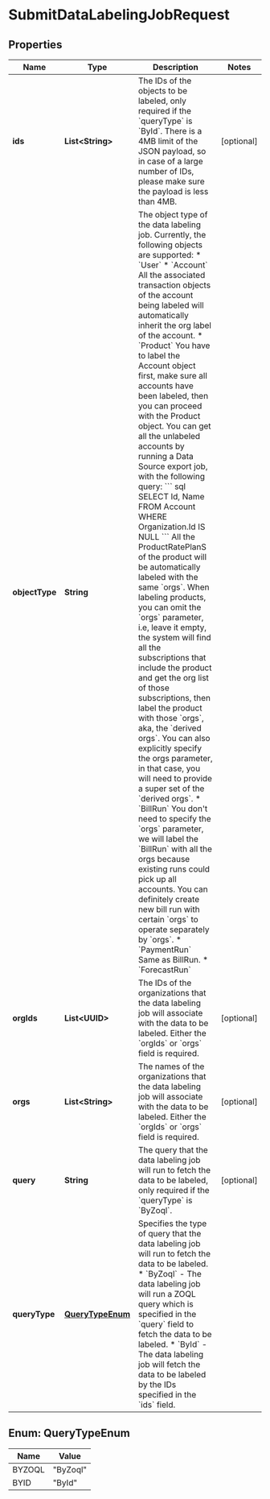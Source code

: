 

# SubmitDataLabelingJobRequest


## Properties

| Name | Type | Description | Notes |
|------------ | ------------- | ------------- | -------------|
|**ids** | **List&lt;String&gt;** | The IDs of the objects to be labeled, only required if the &#x60;queryType&#x60; is &#x60;ById&#x60;.  There is a 4MB limit of the JSON payload, so in case of a large number of IDs, please make sure the payload is less than 4MB.  |  [optional] |
|**objectType** | **String** | The object type of the data labeling job.  Currently, the following objects are supported:   * &#x60;User&#x60;   * &#x60;Account&#x60;       All the associated transaction objects of the account being labeled will automatically inherit the org label of the account.   * &#x60;Product&#x60;      You have to label the Account object first, make sure all accounts have been labeled, then you can proceed with the Product object.       You can get all the unlabeled accounts by running a Data Source export job, with the following query:     &#x60;&#x60;&#x60; sql     SELECT Id, Name FROM Account WHERE Organization.Id IS NULL     &#x60;&#x60;&#x60;                        All the ProductRatePlanS of the product will be automatically labeled with the same &#x60;orgs&#x60;.          When labeling products, you can omit the &#x60;orgs&#x60; parameter, i.e, leave it empty, the system will find all the subscriptions that include the product and get the org list of those subscriptions, then label the product with those &#x60;orgs&#x60;, aka, the &#x60;derived orgs&#x60;.          You can also explicitly specify the orgs parameter, in that case, you will need to provide a super set of the &#x60;derived orgs&#x60;.     * &#x60;BillRun&#x60;      You don&#39;t need to specify the &#x60;orgs&#x60; parameter, we will label the &#x60;BillRun&#x60; with all the orgs because existing runs could pick up all accounts. You can definitely create new bill run with certain &#x60;orgs&#x60; to operate separately by &#x60;orgs&#x60;.   * &#x60;PaymentRun&#x60;      Same as BillRun.   * &#x60;ForecastRun&#x60;  |  |
|**orgIds** | **List&lt;UUID&gt;** | The IDs of the organizations that the data labeling job will associate with the data to be labeled. Either the &#x60;orgIds&#x60; or &#x60;orgs&#x60; field is required.  |  [optional] |
|**orgs** | **List&lt;String&gt;** | The names of the organizations that the data labeling job will associate with the data to be labeled. Either the &#x60;orgIds&#x60; or &#x60;orgs&#x60; field is required.  |  [optional] |
|**query** | **String** | The query that the data labeling job will run to fetch the data to be labeled, only required if the &#x60;queryType&#x60; is &#x60;ByZoql&#x60;.  |  [optional] |
|**queryType** | [**QueryTypeEnum**](#QueryTypeEnum) | Specifies the type of query that the data labeling job will run to fetch the data to be labeled.  * &#x60;ByZoql&#x60; - The data labeling job will run a ZOQL query which is specified in the &#x60;query&#x60; field to fetch the data to be labeled. * &#x60;ById&#x60; - The data labeling job will fetch the data to be labeled by the IDs specified in the &#x60;ids&#x60; field.  |  |



## Enum: QueryTypeEnum

| Name | Value |
|---- | -----|
| BYZOQL | &quot;ByZoql&quot; |
| BYID | &quot;ById&quot; |



